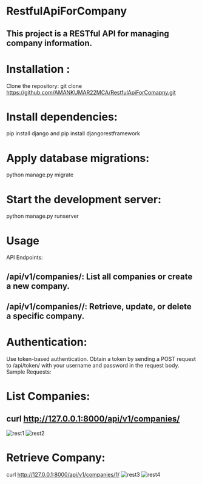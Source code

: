 

# RestfulApiForCompany
## This project is a RESTful API for managing company information.

# Installation :
Clone the repository:
git clone https://github.com/AMANKUMAR22MCA/RestfulApiForComapny.git
# Install dependencies:
pip install django and pip install djangorestframework
# Apply database migrations:
python manage.py migrate
# Start the development server:
python manage.py runserver

# Usage
API Endpoints:

## /api/v1/companies/: List all companies or create a new company.
## /api/v1/companies/<id>/: Retrieve, update, or delete a specific company.
# Authentication:

Use token-based authentication. Obtain a token by sending a POST request to /api/token/ with your username and password in the request body.
Sample Requests:

# List Companies:
## curl http://127.0.0.1:8000/api/v1/companies/
![rest1](https://github.com/AMANKUMAR22MCA/RestfulApiForComapny/assets/126316303/0ab6942e-fad0-4e11-99ba-f8443a22a28b)
![rest2](https://github.com/AMANKUMAR22MCA/RestfulApiForComapny/assets/126316303/5004a3f0-c35f-40c5-a892-c8307cc81f19)

# Retrieve Company:
curl http://127.0.0.1:8000/api/v1/companies/1/
![rest3](https://github.com/AMANKUMAR22MCA/RestfulApiForComapny/assets/126316303/f767f877-e98f-4326-81f0-d5788f98b1c6)
![rest4](https://github.com/AMANKUMAR22MCA/RestfulApiForComapny/assets/126316303/e6199b31-8eb0-4981-9e06-9f074b043b2b)



